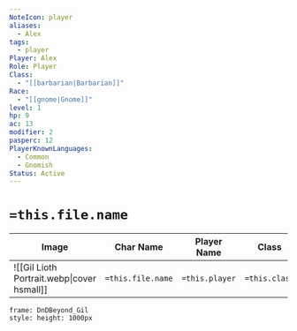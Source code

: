 ```yaml
---
NoteIcon: player
aliases:
  - Alex
tags:
  - player
Player: Alex
Role: Player
Class:
  - "[[barbarian|Barbarian]]"
Race:
  - "[[gnome|Gnome]]"
level: 1
hp: 9
ac: 13
modifier: 2
pasperc: 12
PlayerKnownLanguages:
  - Common
  - Gnomish
Status: Active
---
```


# `=this.file.name`

| Image                                      | Char Name         | Player Name    | Class         | Race         | Level         |
| ------------------------------------------ | ----------------- | -------------- | ------------- | ------------ | ------------- |
| ![[Gil Lioth Portrait.webp\|cover hsmall]] | `=this.file.name` | `=this.player` | `=this.class` | `=this.race` | `=this.level` |

```custom-frames
frame: DnDBeyond_Gil
style: height: 1000px
```

